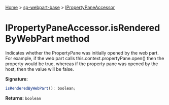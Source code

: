 <!-- docId=sp-webpart-base.ipropertypaneaccessor.isrenderedbywebpart -->

[Home](./index.md) &gt; [sp-webpart-base](./sp-webpart-base.md) &gt; [IPropertyPaneAccessor](./sp-webpart-base.ipropertypaneaccessor.md)

# IPropertyPaneAccessor.isRenderedByWebPart method

Indicates whether the PropertyPane was initially opened by the web part. For example, if the web part calls this.context.propertyPane.open() then the property would be true, whereas if the property pane was opened by the host, then the value will be false.

**Signature:**
```javascript
isRenderedByWebPart(): boolean;
```
**Returns:** `boolean`

